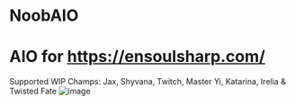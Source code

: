 # NoobAIO
# AIO for https://ensoulsharp.com/

Supported WIP Champs: Jax, Shyvana, Twitch, Master Yi, Katarina, Irelia & Twisted Fate
![image](https://media.discordapp.net/attachments/722038978362081309/725938548569800734/Raaauuu.png?width=678&height=678)
